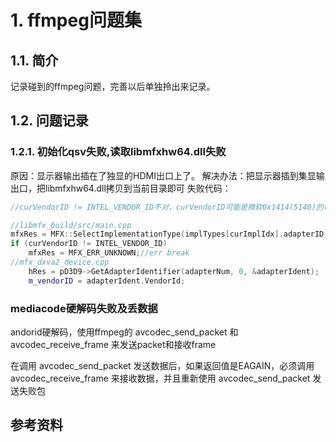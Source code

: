 # 1. ffmpeg问题集

## 1.1. 简介

记录碰到的ffmpeg问题，完善以后单独拎出来记录。

## 1.2. 问题记录

### 1.2.1. 初始化qsv失败,读取libmfxhw64.dll失败

原因：显示器输出插在了独显的HDMI出口上了。
解决办法：把显示器插到集显输出口，把libmfxhw64.dll拷贝到当前目录即可
失败代码：

```C++
//curVendorID != INTEL_VENDOR_ID不对，curVendorID可能是微软0x1414(5140)的(N卡不可用)，可能是NVIDIA(N卡可用)

//libmfx_build/src/main.cpp
mfxRes = MFX::SelectImplementationType(implTypes[curImplIdx].adapterID, &implInterface, &curVendorID, &curDeviceID);
if (curVendorID != INTEL_VENDOR_ID)
    mfxRes = MFX_ERR_UNKNOWN;//err break
//mfx_dxva2_device.cpp
    hRes = pD3D9->GetAdapterIdentifier(adapterNum, 0, &adapterIdent);
    m_vendorID = adapterIdent.VendorId;
```

### mediacode硬解码失败及丢数据

andorid硬解码，使用ffmpeg的 avcodec_send_packet 和 avcodec_receive_frame 来发送packet和接收frame

在调用 avcodec_send_packet 发送数据后，如果返回值是EAGAIN，必须调用 avcodec_receive_frame 来接收数据，并且重新使用 avcodec_send_packet 发送失败包

## 参考资料

